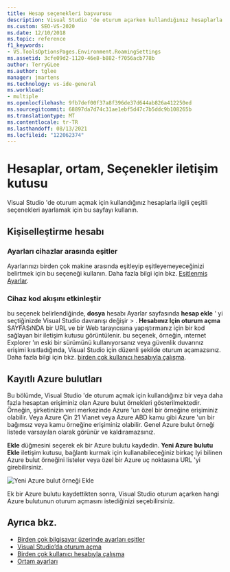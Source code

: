 ```yaml
---
title: Hesap seçenekleri başvurusu
description: Visual Studio 'de oturum açarken kullandığınız hesaplarla ilgili bazı seçenekleri ayarlamayı öğrenin.
ms.custom: SEO-VS-2020
ms.date: 12/10/2018
ms.topic: reference
f1_keywords:
- VS.ToolsOptionsPages.Environment.RoamingSettings
ms.assetid: 3cfe09d2-1120-46e8-b882-f7056acb778b
author: TerryGLee
ms.author: tglee
manager: jmartens
ms.technology: vs-ide-general
ms.workload:
- multiple
ms.openlocfilehash: 9fb7def00f37a8f396de37d644ab826a412250ed
ms.sourcegitcommit: 68897da7d74c31ae1ebf5d47c7b5ddc9b108265b
ms.translationtype: MT
ms.contentlocale: tr-TR
ms.lasthandoff: 08/13/2021
ms.locfileid: "122062374"
---
```

# <a name="accounts-environment-options-dialog-box"></a>Hesaplar, ortam, Seçenekler iletişim kutusu

Visual Studio 'de oturum açmak için kullandığınız hesaplarla ilgili çeşitli seçenekleri ayarlamak için bu sayfayı kullanın.

## <a name="personalization-account"></a>Kişiselleştirme hesabı

### <a name="synchronize-settings-across-devices"></a>Ayarları cihazlar arasında eşitler

Ayarlarınızı birden çok makine arasında eşitleyip eşitleyemeyeceğinizi belirtmek için bu seçeneği kullanın. Daha fazla bilgi için bkz. [Eşitlenmiş Ayarlar](../../ide/synchronized-settings-in-visual-studio.md).

### <a name="enable-device-code-flow"></a>Cihaz kod akışını etkinleştir

bu seçenek belirlendiğinde, **dosya** hesabı Ayarlar sayfasında **hesap ekle** ' yi seçtiğinizde Visual Studio davranışı değişir  >   . **Hesabınız Için oturum açma** SAYFASıNDA bir URL ve bir Web tarayıcısına yapıştırmanız için bir kod sağlayan bir iletişim kutusu görüntülenir. bu seçenek, örneğin, ınternet Explorer 'ın eski bir sürümünü kullanıyorsanız veya güvenlik duvarınız erişimi kısıtladığında, Visual Studio için düzenli şekilde oturum açamazsınız. Daha fazla bilgi için bkz. [birden çok kullanıcı hesabıyla çalışma](../work-with-multiple-user-accounts.md#add-an-account-using-device-code-flow).

## <a name="registered-azure-clouds"></a>Kayıtlı Azure bulutları

Bu bölümde, Visual Studio 'de oturum açmak için kullandığınız bir veya daha fazla hesaptan erişiminiz olan Azure bulut örnekleri gösterilmektedir. Örneğin, şirketinizin veri merkezinde Azure 'un özel bir örneğine erişiminiz olabilir. Veya Azure Çin 21 Vianet veya Azure ABD kamu gibi Azure 'un bir bağımsız veya kamu örneğine erişiminiz olabilir. Genel Azure bulut örneği listede varsayılan olarak görünür ve kaldıramazsınız.

**Ekle** düğmesini seçerek ek bir Azure bulutu kaydedin. **Yeni Azure bulutu Ekle** iletişim kutusu, bağlantı kurmak için kullanabileceğiniz birkaç Iyi bilinen Azure bulut örneğini listeler veya özel bir Azure uç noktasına URL 'yi girebilirsiniz.

![Yeni Azure bulut örneği Ekle](media/add-new-azure-cloud.png)

Ek bir Azure bulutu kaydettikten sonra, Visual Studio oturum açarken hangi Azure bulutunun oturum açmasını istediğinizi seçebilirsiniz.

## <a name="see-also"></a>Ayrıca bkz.

- [Birden çok bilgisayar üzerinde ayarları eşitler](../synchronized-settings-in-visual-studio.md)
- [Visual Studio’da oturum açma](../signing-in-to-visual-studio.md)
- [Birden çok kullanıcı hesabıyla çalışma](../work-with-multiple-user-accounts.md)
- [Ortam ayarları](../environment-settings.md)
